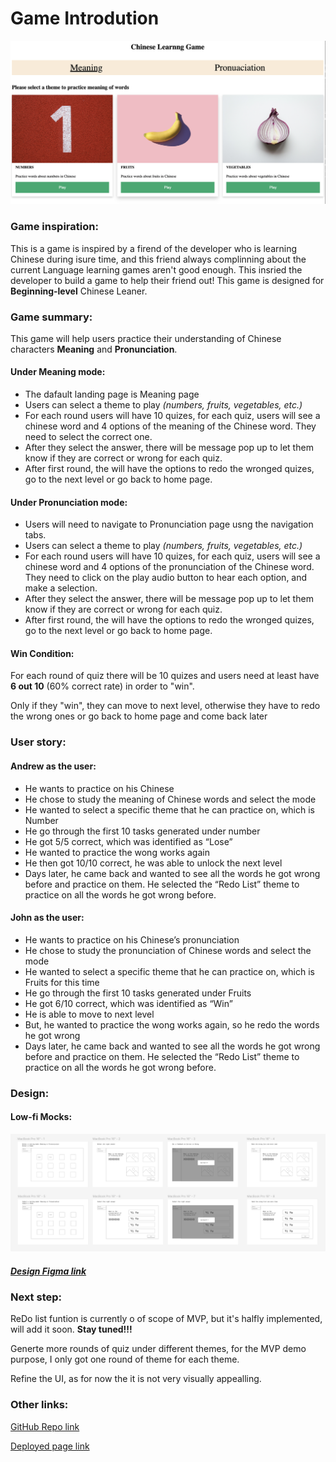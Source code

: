 # Game Introdution
![Low-fi](assest/result_vis.png)

### Game inspiration:
This is a game is inspired by a firend of the developer who is learning Chinese during isure time, and this friend always complinning about the current Language learning games aren't good enough. This insried the developer to build a game to help their friend out! This game is designed for **Beginning-level** Chinese Leaner. 

### Game summary:
This game will help users practice their understanding of Chinese characters **Meaning** and **Pronunciation**.

#### Under Meaning mode:

* The dafault landing page is Meaning page
* Users can select a theme to play *(numbers, fruits, vegetables, etc.)*  
* For each round users will have 10 quizes, for each quiz, users will see a chinese word and 4 options of the meaning of the Chinese word. They need to select the correct one.  
* After they select the answer, there will be message pop up to let them know if they are correct or wrong for each quiz.
* After first round, the will have the options to redo the wronged quizes, go to the next level or go back to home page.

#### Under Pronunciation mode:

* Users will need to navigate to Pronunciation page usng the navigation tabs.
* Users can select a theme to play *(numbers, fruits, vegetables, etc.)*  
* For each round users will have 10 quizes, for each quiz, users will see a chinese word and 4 options of the pronunciation of the Chinese word. They need to click on the play audio button to hear each option, and make a selection.
* After they select the answer, there will be message pop up to let them know if they are correct or wrong for each quiz.
* After first round, the will have the options to redo the wronged quizes, go to the next level or go back to home page.

#### Win Condition:
For each round of quiz there will be 10 quizes and users need at least have **6 out 10** (60% correct rate) in order to "win". 

Only if they "win", they can move to next level, otherwise they have to redo the wrong ones or go back to home page and come back later



### User story:
#### Andrew as the user:
* He wants to practice on his Chinese 
* He chose to study the meaning of Chinese words and select the mode
* He wanted to select a specific theme that he can practice on, which is Number 
* He go through the first 10 tasks generated under number
* He got 5/5 correct, which was identified as “Lose”
* He wanted to practice the wong works again 
* He then got 10/10 correct, he was able to unlock the next level
* Days later, he came back and wanted to see all the words he got wrong before and practice on them. He selected the “Redo List” theme to practice on all the words he got wrong before. 

#### John as the user:
* He wants to practice on his Chinese’s pronunciation  
* He chose to study the pronunciation of Chinese words and select the mode
* He wanted to select a specific theme that he can practice on, which is Fruits for this time
* He go through the first 10 tasks generated under Fruits
* He got 6/10 correct, which was identified as “Win”
* He is able to move to next level
* But, he wanted to practice the wong works again, so he redo the words he got wrong
* Days later, he came back and wanted to see all the words he got wrong before and practice on them. He selected the “Redo List” theme to practice on all the words he got wrong before.




### Design:
#### Low-fi Mocks:
![Low-fi](assest/low-fi.png)
##### [Design Figma link](https://www.figma.com/design/TG2Q4bIzzBqnwHP5Ws6QhV/Browser-based-game-project-Chinese-learning?node-id=0-1&t=unDkxW70gMcfOBpJ-1)


###  Next step: 

ReDo list funtion is currently o of scope of MVP, but it's halfly implemented, will add it soon. **Stay tuned!!!**

Generte more rounds of quiz under different themes, for the MVP demo purpose, I only got one round of theme for each theme.

Refine the UI, as for now the it is not very visually appealling.



###  Other links: 
[GitHub Repo link](https://github.com/Q-TT/browser-based-game-project.git)

[Deployed page link](https://q-tt.github.io/Chinese-learning-browser-based-game-project/)

 